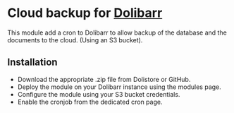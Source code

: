 # Cloud backup for [Dolibarr](https://www.dolibarr.org)

This module add a cron to Dolibarr to allow backup of the database and the documents to the cloud. (Using an S3 bucket).

## Installation

- Download the appropriate .zip file from Dolistore or GitHub.
- Deploy the module on your Dolibarr instance using the modules page.
- Configure the module using your S3 bucket credentials.
- Enable the cronjob from the dedicated cron page.

